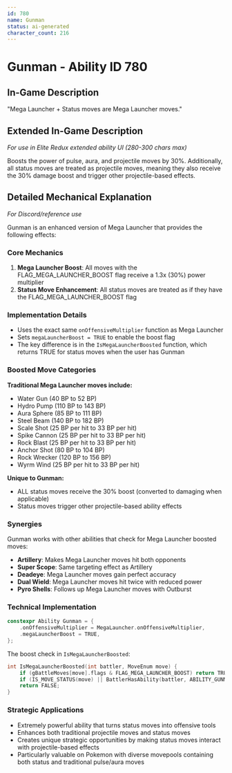 ```yaml
---
id: 780
name: Gunman
status: ai-generated
character_count: 216
---
```


# Gunman - Ability ID 780

## In-Game Description
"Mega Launcher + Status moves are Mega Launcher moves."

## Extended In-Game Description
*For use in Elite Redux extended ability UI (280-300 chars max)*

Boosts the power of pulse, aura, and projectile moves by 30%. Additionally, all status moves are treated as projectile moves, meaning they also receive the 30% damage boost and trigger other projectile-based effects.

## Detailed Mechanical Explanation
*For Discord/reference use*

Gunman is an enhanced version of Mega Launcher that provides the following effects:

### Core Mechanics
1. **Mega Launcher Boost**: All moves with the FLAG_MEGA_LAUNCHER_BOOST flag receive a 1.3x (30%) power multiplier
2. **Status Move Enhancement**: All status moves are treated as if they have the FLAG_MEGA_LAUNCHER_BOOST flag

### Implementation Details
- Uses the exact same `onOffensiveMultiplier` function as Mega Launcher
- Sets `megaLauncherBoost = TRUE` to enable the boost flag
- The key difference is in the `IsMegaLauncherBoosted` function, which returns TRUE for status moves when the user has Gunman

### Boosted Move Categories
**Traditional Mega Launcher moves include:**
- Water Gun (40 BP to 52 BP)
- Hydro Pump (110 BP to 143 BP)
- Aura Sphere (85 BP to 111 BP)
- Steel Beam (140 BP to 182 BP)
- Scale Shot (25 BP per hit to 33 BP per hit)
- Spike Cannon (25 BP per hit to 33 BP per hit)
- Rock Blast (25 BP per hit to 33 BP per hit)
- Anchor Shot (80 BP to 104 BP)
- Rock Wrecker (120 BP to 156 BP)
- Wyrm Wind (25 BP per hit to 33 BP per hit)

**Unique to Gunman:**
- ALL status moves receive the 30% boost (converted to damaging when applicable)
- Status moves trigger other projectile-based ability effects

### Synergies
Gunman works with other abilities that check for Mega Launcher boosted moves:
- **Artillery**: Makes Mega Launcher moves hit both opponents
- **Super Scope**: Same targeting effect as Artillery
- **Deadeye**: Mega Launcher moves gain perfect accuracy
- **Dual Wield**: Mega Launcher moves hit twice with reduced power
- **Pyro Shells**: Follows up Mega Launcher moves with Outburst

### Technical Implementation
```cpp
constexpr Ability Gunman = {
    .onOffensiveMultiplier = MegaLauncher.onOffensiveMultiplier,
    .megaLauncherBoost = TRUE,
};
```

The boost check in `IsMegaLauncherBoosted`:
```cpp
int IsMegaLauncherBoosted(int battler, MoveEnum move) {
    if (gBattleMoves[move].flags & FLAG_MEGA_LAUNCHER_BOOST) return TRUE;
    if (IS_MOVE_STATUS(move) || BattlerHasAbility(battler, ABILITY_GUNMAN, FALSE)) return TRUE;
    return FALSE;
}
```

### Strategic Applications
- Extremely powerful ability that turns status moves into offensive tools
- Enhances both traditional projectile moves and status moves
- Creates unique strategic opportunities by making status moves interact with projectile-based effects
- Particularly valuable on Pokemon with diverse movepools containing both status and traditional pulse/aura moves